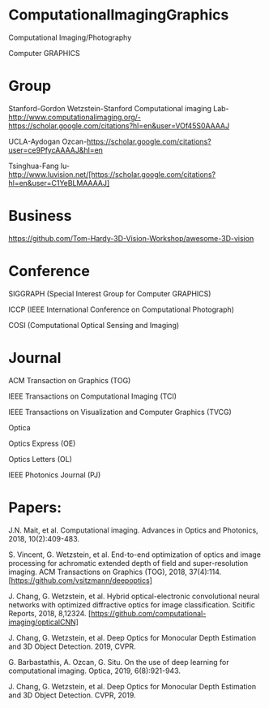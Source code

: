 # ComputationalImagingGraphics
Computational Imaging/Photography

Computer GRAPHICS

# Group

Stanford-Gordon Wetzstein-Stanford Computational imaging Lab-http://www.computationalimaging.org/-https://scholar.google.com/citations?hl=en&user=VOf45S0AAAAJ

UCLA-Aydogan Ozcan-https://scholar.google.com/citations?user=ce9PfycAAAAJ&hl=en

Tsinghua-Fang lu-http://www.luvision.net/[https://scholar.google.com/citations?hl=en&user=C1YeBLMAAAAJ]

# Business

https://github.com/Tom-Hardy-3D-Vision-Workshop/awesome-3D-vision

# Conference

SIGGRAPH (Special Interest Group for Computer GRAPHICS)

ICCP (IEEE International Conference on Computational Photograph)

COSI (Computational Optical Sensing and Imaging)

# Journal

ACM Transaction on Graphics (TOG)

IEEE Transactions on Computational Imaging (TCI)

IEEE Transactions on Visualization and Computer Graphics (TVCG)

Optica

Optics Express (OE)

Optics Letters (OL)

IEEE Photonics Journal (PJ)

# Papers:

J.N. Mait, et al. Computational imaging. Advances in Optics and Photonics, 2018, 10(2):409-483.

S. Vincent, G. Wetzstein, et al. End-to-end optimization of optics and image processing for 
achromatic extended depth of field and super-resolution imaging. ACM Transactions on Graphics (TOG), 
2018, 37(4):114.[https://github.com/vsitzmann/deepoptics]

J. Chang, G. Wetzstein, et al. Hybrid optical-electronic convolutional neural networks with
optimized diffractive optics for image classification. Scitific Reports, 2018, 8,12324. 
[https://github.com/computational-imaging/opticalCNN]

J. Chang, G. Wetzstein, et al. Deep Optics for Monocular Depth Estimation and 3D Object Detection. 2019, CVPR.

G. Barbastathis, A. Ozcan, G. Situ. On the use of deep learning for computational imaging. Optica, 
2019, 6(8):921-943.

J. Chang, G. Wetzstein, et al. Deep Optics for Monocular Depth Estimation and 3D Object Detection. CVPR, 2019.
